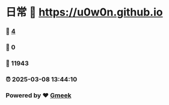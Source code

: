 # 日常 :link: https://u0w0n.github.io 
### :page_facing_up: [4](https://u0w0n.github.io/tag.html) 
### :speech_balloon: 0 
### :hibiscus: 11943 
### :alarm_clock: 2025-03-08 13:44:10 
### Powered by :heart: [Gmeek](https://github.com/Meekdai/Gmeek)
